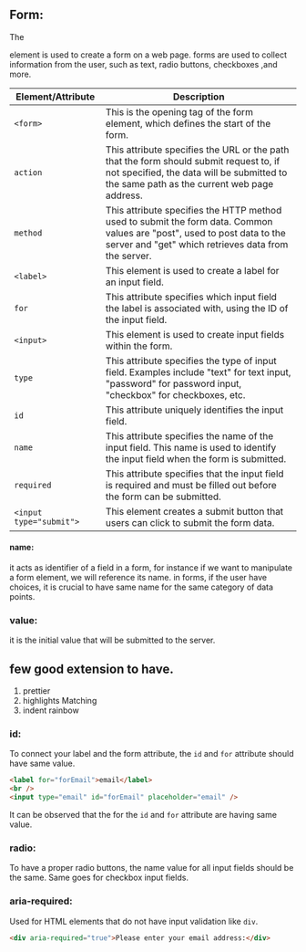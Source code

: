 ## Form:

The <form> element is used to create a form on a web page.
forms are used to collect information from the user, such as text, radio buttons, checkboxes ,and more.

| Element/Attribute       | Description                                                                                                                                                                         |
| ----------------------- | ----------------------------------------------------------------------------------------------------------------------------------------------------------------------------------- |
| `<form>`                | This is the opening tag of the form element, which defines the start of the form.                                                                                                   |
| `action`                | This attribute specifies the URL or the path that the form should submit request to, if not specified, the data will be submitted to the same path as the current web page address. |
| `method`                | This attribute specifies the HTTP method used to submit the form data. Common values are "post", used to post data to the server and "get" which retrieves data from the server.    |
| `<label>`               | This element is used to create a label for an input field.                                                                                                                          |
| `for`                   | This attribute specifies which input field the label is associated with, using the ID of the input field.                                                                           |
| `<input>`               | This element is used to create input fields within the form.                                                                                                                        |
| `type`                  | This attribute specifies the type of input field. Examples include "text" for text input, "password" for password input, "checkbox" for checkboxes, etc.                            |
| `id`                    | This attribute uniquely identifies the input field.                                                                                                                                 |
| `name`                  | This attribute specifies the name of the input field. This name is used to identify the input field when the form is submitted.                                                     |
| `required`              | This attribute specifies that the input field is required and must be filled out before the form can be submitted.                                                                  |
| `<input type="submit">` | This element creates a submit button that users can click to submit the form data.                                                                                                  |

#### name:

it acts as identifier of a field in a form, for instance if we want to manipulate a form element, we will reference its name.
in forms, if the user have choices, it is crucial to have same name for the same category of data points.

### value:

it is the initial value that will be submitted to the server.

## few good extension to have.

1. prettier
2. highlights Matching
3. indent rainbow

### id:

To connect your label and the form attribute, the `id` and `for` attribute should have same value.

```html
<label for="forEmail">email</label>
<br />
<input type="email" id="forEmail" placeholder="email" />
```

It can be observed that the for the `id` and `for` attribute are having same value.

### radio:

To have a proper radio buttons, the name value for all input fields should be the same.
Same goes for checkbox input fields.

### aria-required:

Used for HTML elements that do not have input validation like `div`.

```html
<div aria-required="true">Please enter your email address:</div>
```
